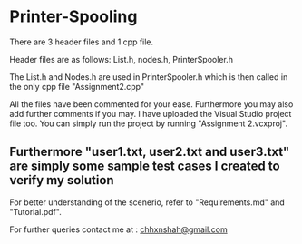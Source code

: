 # Printer-Spooling

There are 3 header files and 1 cpp file. 

Header files are as follows:
List.h, nodes.h, PrinterSpooler.h

The List.h and Nodes.h are used in PrinterSpooler.h which is then called in the only cpp file "Assignment2.cpp"

All the files have been commented for your ease. Furthermore you may also add further comments if you may. I have uploaded the Visual Studio project file too. You can simply run the project by running "Assignment 2.vcxproj".

## Furthermore "user1.txt, user2.txt and user3.txt" are simply some sample test cases I created to verify my solution

For better understanding of the scenerio, refer to "Requirements.md" and "Tutorial.pdf".

For further queries contact me at : chhxnshah@gmail.com
